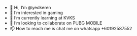 - 👋 Hi, I’m @yedkeren
- 👀 I’m interested in gaming
- 🌱 I’m currently learning at KVKS
- 💞️ I’m looking to collaborate on PUBG MOBILE
- 📫 How to reach me is chat me on whatsapp +60192587552

<!---
yedkeren/yedkeren is a ✨ special ✨ repository because its `README.md` (this file) appears on your GitHub profile.
You can click the Preview link to take a look at your changes.
--->
